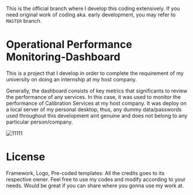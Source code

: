 This is the official branch where I develop this coding extensively. If you need original work of coding aka. early development, you may refer to `MASTER` branch.

# Operational Performance Monitoring-Dashboard
This is a project that I develop in order to complete the requirement of my university on doing an internship at my host company.

Generally, the dashboard consists of key metrics that significants to review the performance of any services. In this case, it was used to monitor the performance of Calibration Services at my host company. It was deploy on a local server of my personal desktop, thus, any dummy data/passwords used throughout this development aint genuine and does not belong to any particular person/company.


![11111](https://user-images.githubusercontent.com/51852197/70384319-f9454f00-19b7-11ea-8ff6-03a3afb527c8.png)



# License
Framework, Logo, Pre-coded templates: All the credits goes to its respective owner. Feel free to use my codes and modify according to your needs. Would be great if you can share where you gonna use my work at.





